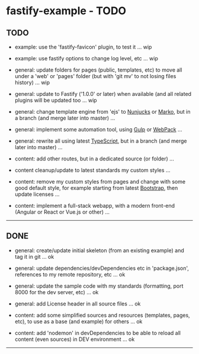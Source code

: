 # fastify-example - TODO

## TODO

- example: use the 'fastify-favicon' plugin, to test it ... wip
- example: use fastify options to change log level, etc ... wip

- general: update folders for pages (public, templates, etc) to move all under a 'web' or 'pages' folder (but with 'git mv' to not losing files history) ... wip
- general: update to Fastify ('1.0.0' or later) when available (and all related plugins will be updated too ... wip

- general: change template engine from 'ejs' to [Nunjucks](https://mozilla.github.io/nunjucks/) or [Marko](https://markojs.com), but in a branch (and merge later into master) ...
- general: implement some automation tool, using [Gulp](https://gulpjs.com/) or [WebPack](https://webpack.js.org/) ...
- general: rewrite all using latest [TypeScript](https://www.typescriptlang.org/), but in a branch (and merge later into master) ...

- content: add other routes, but in a dedicated source (or folder) ...
- content cleanup/update to latest standards my custom styles ...
- content: remove my custom styles from pages and change with some good default style, for example starting from latest [Bootstrap](https://getbootstrap.com/), then update licenses ...
- content: implement a full-stack webapp, with a modern front-end (Angular or React or Vue.js or other) ...


---------------


## DONE

- general: create/update initial skeleton (from an existing example) and tag it in git ... ok
- general: update dependencies/devDependencies etc in 'package.json', references to my remote repository, etc ... ok
- general: update the sample code with my standards (formatting, port 8000 for the dev server, etc) ... ok
- general: add License header in all source files ... ok

- content: add some simplified sources and resources (templates, pages, etc), to use as a base (and example) for others ... ok
- content: add 'nodemon' in devDependencies to be able to reload all content (even sources) in DEV environment ... ok


---------------
